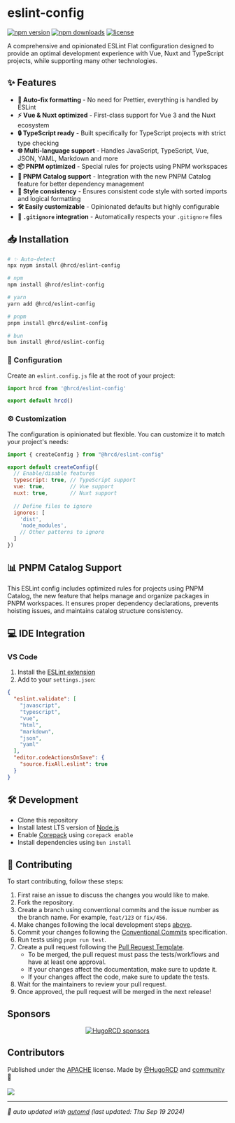 # eslint-config

<!-- automd:badges color=black license provider=shields  -->

[![npm version](https://img.shields.io/npm/v/@hrcd/eslint-config?color=black)](https://npmjs.com/package/@hrcd/eslint-config)
[![npm downloads](https://img.shields.io/npm/dm/@hrcd/eslint-config?color=black)](https://npmjs.com/package/@hrcd/eslint-config)
[![license](https://img.shields.io/github/license/HugoRCD/eslint-config?color=black)](https://github.com/HugoRCD/eslint-config/blob/main/LICENSE)

<!-- /automd -->

A comprehensive and opinionated ESLint Flat configuration designed to provide an optimal development experience with Vue, Nuxt and TypeScript projects, while supporting many other technologies.

## ✨ Features

- **🔄 Auto-fix formatting** - No need for Prettier, everything is handled by ESLint
- **⚡ Vue & Nuxt optimized** - First-class support for Vue 3 and the Nuxt ecosystem
- **🔒 TypeScript ready** - Built specifically for TypeScript projects with strict type checking
- **🌐 Multi-language support** - Handles JavaScript, TypeScript, Vue, JSON, YAML, Markdown and more
- **📦 PNPM optimized** - Special rules for projects using PNPM workspaces
- **🚀 PNPM Catalog support** - Integration with the new PNPM Catalog feature for better dependency management
- **🧹 Style consistency** - Ensures consistent code style with sorted imports and logical formatting
- **🛠️ Easily customizable** - Opinionated defaults but highly configurable 
- **📝 `.gitignore` integration** - Automatically respects your `.gitignore` files

## 📥 Installation

<!-- automd:pm-install -->

```sh
# ✨ Auto-detect
npx nypm install @hrcd/eslint-config

# npm
npm install @hrcd/eslint-config

# yarn
yarn add @hrcd/eslint-config

# pnpm
pnpm install @hrcd/eslint-config

# bun
bun install @hrcd/eslint-config
```

<!-- /automd -->

### 🔧 Configuration

Create an `eslint.config.js` file at the root of your project:

```js
import hrcd from '@hrcd/eslint-config'

export default hrcd()
```

### ⚙️ Customization

The configuration is opinionated but flexible. You can customize it to match your project's needs:

```js
import { createConfig } from "@hrcd/eslint-config"

export default createConfig({
  // Enable/disable features
  typescript: true, // TypeScript support
  vue: true,        // Vue support
  nuxt: true,       // Nuxt support
  
  // Define files to ignore
  ignores: [
    'dist',
    'node_modules',
    // Other patterns to ignore
  ]
})
```

## 📊 PNPM Catalog Support

This ESLint config includes optimized rules for projects using PNPM Catalog, the new feature that helps manage and organize packages in PNPM workspaces. It ensures proper dependency declarations, prevents hoisting issues, and maintains catalog structure consistency.

## 💻 IDE Integration

### VS Code

1. Install the [ESLint extension](https://marketplace.visualstudio.com/items?itemName=dbaeumer.vscode-eslint)
2. Add to your `settings.json`:

```json
{
  "eslint.validate": [
    "javascript",
    "typescript",
    "vue",
    "html",
    "markdown",
    "json",
    "yaml"
  ],
  "editor.codeActionsOnSave": {
    "source.fixAll.eslint": true
  }
}
```

## 🛠️ Development

- Clone this repository
- Install latest LTS version of [Node.js](https://nodejs.org/en/)
- Enable [Corepack](https://github.com/nodejs/corepack) using `corepack enable`
- Install dependencies using `bun install`

## 🤝 Contributing

To start contributing, follow these steps:

1. First raise an issue to discuss the changes you would like to make.
2. Fork the repository.
3. Create a branch using conventional commits and the issue number as the branch name. For example, `feat/123` or `fix/456`.
4. Make changes following the local development steps [above](#local-development).
5. Commit your changes following the [Conventional Commits](https://www.conventionalcommits.org/en/v1.0.0/) specification.
6. Run tests using `pnpm run test`.
7. Create a pull request following the [Pull Request Template](.github/pull_request_template.md).
   - To be merged, the pull request must pass the tests/workflows and have at least one approval.
   - If your changes affect the documentation, make sure to update it.
   - If your changes affect the code, make sure to update the tests.
8. Wait for the maintainers to review your pull request.
9. Once approved, the pull request will be merged in the next release!

<!-- automd:fetch url="gh:hugorcd/markdown/main/src/sponsors.md" -->

## Sponsors

<p align="center">
  <a href="https://cdn.jsdelivr.net/gh/hugorcd/static/sponsors.svg">
    <img src='https://cdn.jsdelivr.net/gh/hugorcd/static/sponsors.svg' alt="HugoRCD sponsors" />
  </a>
</p>

<!-- /automd -->

## Contributors

<!-- automd:contributors license=Apache author=HugoRCD-->

Published under the [APACHE](https://github.com/HugoRCD/eslint-config/blob/main/LICENSE) license.
Made by [@HugoRCD](https://github.com/HugoRCD) and [community](https://github.com/HugoRCD/eslint-config/graphs/contributors) 💛
<br><br>
<a href="https://github.com/HugoRCD/eslint-config/graphs/contributors">
<img src="https://contrib.rocks/image?repo=HugoRCD/eslint-config" />
</a>

<!-- /automd -->

<!-- automd:with-automd lastUpdate -->

---

_🤖 auto updated with [automd](https://automd.unjs.io) (last updated: Thu Sep 19 2024)_

<!-- /automd -->
